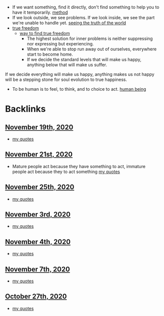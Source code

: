 -  If we want something, find it directly, don't find something to help you to have it temporarily. [method](<method.md>)
- If we look outside, we see problems. If we look inside, we see the part we're unable to handle yet. [seeing the truth of the world](<seeing the truth of the world.md>)
- [true freedom](<true freedom.md>)
    - [way to find true freedom](<way to find true freedom.md>)
        - The highest solution for inner problems is neither suppressing nor expressing but experiencing. 
        - When we're able to stop run away out of ourselves, everywhere start to become home. 
        - If we decide the standard levels that will make us happy, anything below that will make us suffer. 

If we decide everything will make us happy, anything makes us not happy will be a stepping stone for soul evolution to true happiness. 
- To be human is to feel, to think, and to choice to act. [human being](<human being.md>)

# Backlinks
## [November 19th, 2020](<November 19th, 2020.md>)
- [my quotes](<my quotes.md>)

## [November 21st, 2020](<November 21st, 2020.md>)
- Mature people act because they have something to act, immature people act because they to act something [my quotes](<my quotes.md>)

## [November 25th, 2020](<November 25th, 2020.md>)
- [my quotes](<my quotes.md>)

## [November 3rd, 2020](<November 3rd, 2020.md>)
- [my quotes](<my quotes.md>)

## [November 4th, 2020](<November 4th, 2020.md>)
- [my quotes](<my quotes.md>)

## [November 7th, 2020](<November 7th, 2020.md>)
- [my quotes](<my quotes.md>)

## [October 27th, 2020](<October 27th, 2020.md>)
- [my quotes](<my quotes.md>)


